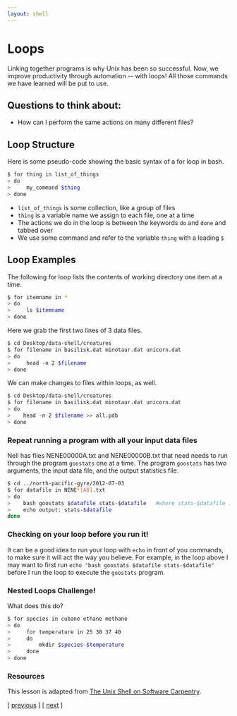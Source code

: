 ```yaml
---
layout: shell
---
```


# Loops
Linking together programs is why Unix has been so successful. Now, we improve productivity through automation -- with loops! All those commands we have learned will be put to use.

## Questions to think about:
- How can I perform the same actions on many different files?

## Loop Structure

Here is some pseudo-code showing the basic syntax of a for loop in bash.  

```bash
$ for thing in list_of_things
> do
>     my_command $thing
> done
```

- `list_of_things` is some collection, like a group of files
- `thing` is a variable name we assign to each file, one at a time
- The actions we do in the loop is between the keywords `do` and `done` and tabbed over
- We use some command and refer to the variable `thing` with a leading `$`

## Loop Examples

The following for loop lists the contents of working directory one item at a time.

```bash
$ for itemname in *
> do
>     ls $itemname
> done
```

Here we grab the first two lines of 3 data files.

```bash
$ cd Desktop/data-shell/creatures
$ for filename in basilisk.dat minotaur.dat unicorn.dat
> do 
>     head -n 2 $filename
> done
```

We can make changes to files within loops, as well.

```bash
$ cd Desktop/data-shell/creatures
$ for filename in basilisk.dat minotaur.dat unicorn.dat
> do 
>    head -n 2 $filename >> all.pdb
> done
```

### Repeat running a program with all your input data files

Nell has files NENE00000A.txt and NENE00000B.txt that need needs to run through the program `goostats` one at a time. The program `goostats` has two arguments, the input data file, and the output statistics file.

```bash
$ cd ../north-pacific-gyre/2012-07-03
$ for datafile in NENE*[AB].txt
> do 
>    bash goostats $datafile stats-$datafile   #where stats-$datafile is the output of goostats program.
>    echo output: stats-$datafile
done
```

### Checking on your loop before you run it!
It can be a good idea to run your loop with `echo` in front of you commands, to make sure it will act the way you believe.  For example, in the loop above I may want to first run `echo "bash goostats $datafile stats-$datafile"` before I run the loop to execute the `goostats` program.  


### Nested Loops Challenge!
What does this do?

```bash
$ for species in cubane ethane methane
> do
>     for temperature in 25 30 37 40
>     do
>         mkdir $species-$temperature
>     done
> done
```

### Resources
This lesson is adapted from [The Unix Shell on Software Carpentry](http://swcarpentry.github.io/shell-novice/).


<span class="lesson">
    [&nbsp;<a href="/shell/pipes-filters">previous</a>&nbsp;]
    [&nbsp;<a href="/shell/shell-scripts">next</a>&nbsp;]    
</span>
